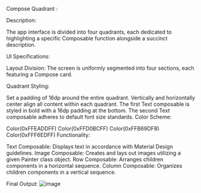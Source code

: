 Compose Quadrant : 

Description:

The app interface is divided into four quadrants, each dedicated to highlighting a specific Composable function alongside a succinct description.

UI Specifications:

Layout Division: The screen is uniformly segmented into four sections, each featuring a Compose card.

Quadrant Styling:

Set a padding of 16dp around the entire quadrant.
Vertically and horizontally center align all content within each quadrant.
The first Text composable is styled in bold with a 16dp padding at the bottom.
The second Text composable adheres to default font size standards.
Color Scheme:

Color(0xFFEADDFF)
Color(0xFFD0BCFF)
Color(0xFFB69DF8)
Color(0xFFF6EDFF)
Functionality:

Text Composable: Displays text in accordance with Material Design guidelines.
Image Composable: Creates and lays out images utilizing a given Painter class object.
Row Composable: Arranges children components in a horizontal sequence.
Column Composable: Organizes children components in a vertical sequence.

Final Output:
![image](https://github.com/TexZ-GenZ/Jetpack-Compose-Quadrant/assets/90178250/02879c06-5d54-4f4a-bddb-86ad69d6a013)

